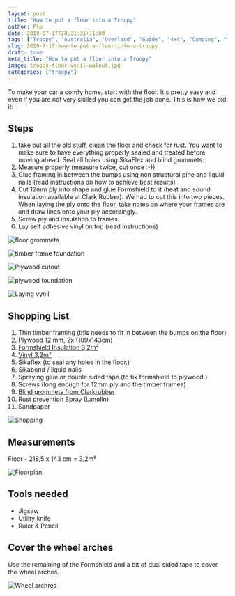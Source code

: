 ```yaml
---
layout: post
title: "How to put a floor into a Troopy"
author: Flo
date: 2019-07-17T20:31:31+11:00
tags: ["Troopy", "Australia", "Overland", "Guide", "4x4", "Camping", "modification"]
slug: 2019-7-17-how-to-put-a-floor-into-a-troopy
draft: true
meta_title: "How to put a floor into a Troopy"
image: troopy-floor-vynil-walnut.jpg
categories: ["troopy"]
---
```


To make your car a comfy home, start with the floor. It's pretty easy and even if you are not very skilled you can get the job done.<!-- end --> This is how we did it:

## Steps

1. take out all the old stuff, clean the floor and check for rust. You want to make sure to have everything properly sealed and treated before moving ahead. Seal all holes using SikaFlex and blind grommets.
2. Measure properly (measure twice, cut once :-))
3. Glue framing in between the bumps using non structural pine and liquid nails (read instructions on how to achieve best results)
4. Cut 12mm ply into shape and glue Formshield to it (heat and sound insulation available at Clark Rubber). We had to cut this into two pieces. When laying the ply onto the floor, take notes on where your frames are and draw lines onto your ply accordingly.
5. Screw ply and insulation to frames.
6. Lay self adhesive vinyl on top (read instructions)

![floor grommets](./troopy-holes-blind-grommet.jpg)

![timber frame foundation](./troopy-floor-pineframes.jpg)

![Plywood cutout](./troopy-jigsaw-cutout-floor.jpg)

![plywood foundation](./troopy-floor-plywood.jpg)

![Laying vynil](./troopy-laying-vynil-floor.jpg)

## Shopping List

1. Thin timber framing (this needs to fit in between the bumps on the floor)
2. Plywood 12 mm, 2x (109x143cm)
3. [Formshield Insulation 3,2m²](https://www.clarkrubber.com.au/formshield) 
4. [Vinyl 3,2m²](https://www.bunnings.com.au/senso-914-x-152-x-2mm-2-2sqm-rustic-walnut-self-adhesive-vinyl-planks-16-pack_p6600039)
5. Sikaflex (to seal any holes in the floor.)
6. Sikabond / liquid nails
7. Spraying glue or double sided tape (to fix formshield to plywood.)
8. Screws (long enough for 12mm ply and the timber frames)
9. [Blind grommets from Clarkrubber](https://www.clarkrubber.com.au/blind-grommet)
10. Rust prevention Spray (Lanolin)
11. Sandpaper

![Shopping](./troopy-laying-vynil-floor.jpg)

## Measurements

Floor - 218,5 x 143 cm = 3,2m²

![Floorplan](./troopy-floorplan-measurements.JPG)

## Tools needed

* Jigsaw
* Utility knife
* Ruler & Pencil

## Cover the wheel arches

Use the remaining of the Formshield and a bit of dual sided tape to cover the wheel arches.

![Wheel archres](./troopy-wheelarches-covered-clarkrubber-formshield.jpg)
